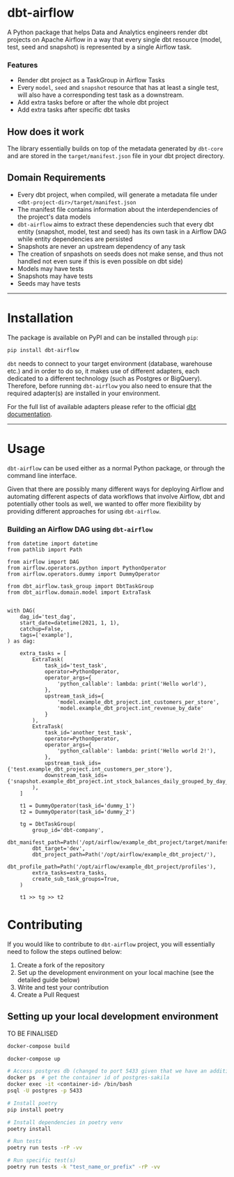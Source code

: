# dbt-airflow
A Python package that helps Data and Analytics engineers render dbt projects on Apache Airflow
in a way that every single dbt resource (model, test, seed and snapshot) is represented by a single
Airflow task. 

### Features
- Render dbt project as a TaskGroup in Airflow Tasks
- Every `model`, `seed` and `snapshot` resource that has at least a single test, will also have a corresponding
test task as a downstream.
- Add extra tasks before or after the whole dbt project
- Add extra tasks after specific dbt tasks

## How does it work
The library essentially builds on top of the metadata generated by `dbt-core` and are stored in 
the `target/manifest.json` file in your dbt project directory.  

## Domain Requirements

- Every dbt project, when compiled, will generate a metadata file under `<dbt-project-dir>/target/manifest.json`
- The manifest file contains information about the interdependencies of the project's data models
- `dbt-airflow` aims to extract these dependencies such that every dbt entity (snapshot, model, test and seed) has 
  its own task in a Airflow DAG while entity dependencies are persisted
- Snapshots are never an upstream dependency of any task
- The creation of snpashots on seeds does not make sense, and thus not handled 
  not even sure if this is even possible on dbt side)
- Models may have tests
- Snapshots may have tests
- Seeds may have tests

---

# Installation

The package is available on PyPI and can be installed through `pip`:
```bash
pip install dbt-airflow
```

`dbt` needs to connect to your target environment (database, warehouse etc.) and in order to do so, it makes use of 
different adapters, each dedicated to a different technology (such as Postgres or BigQuery). Therefore, before running
`dbt-airflow` you also need to ensure that the required adapter(s) are installed in your environment. 

For the full list of available adapters please refer to the official 
[dbt documentation](https://docs.getdbt.com/docs/available-adapters). 

---

# Usage
`dbt-airflow` can be used either as a normal Python package, or through the 
command line interface. 

Given that there are possibly many different ways for deploying Airflow and automating different aspects
of data workflows that involve Airflow, dbt and potentially other tools as well, we wanted to offer more
flexibility by providing different approaches for using `dbt-airflow`.

### Building an Airflow DAG using `dbt-airflow`

```python3
from datetime import datetime
from pathlib import Path

from airflow import DAG
from airflow.operators.python import PythonOperator
from airflow.operators.dummy import DummyOperator

from dbt_airflow.task_group import DbtTaskGroup
from dbt_airflow.domain.model import ExtraTask


with DAG(
    dag_id='test_dag',
    start_date=datetime(2021, 1, 1),
    catchup=False,
    tags=['example'],
) as dag:

    extra_tasks = [
        ExtraTask(
            task_id='test_task',
            operator=PythonOperator,
            operator_args={
                'python_callable': lambda: print('Hello world'),
            },
            upstream_task_ids={
                'model.example_dbt_project.int_customers_per_store',
                'model.example_dbt_project.int_revenue_by_date'
            }
        ),
        ExtraTask(
            task_id='another_test_task',
            operator=PythonOperator,
            operator_args={
                'python_callable': lambda: print('Hello world 2!'),
            },
            upstream_task_ids={'test.example_dbt_project.int_customers_per_store'},
            downstream_task_ids={'snapshot.example_dbt_project.int_stock_balances_daily_grouped_by_day_snapshot'}
        ),
    ]

    t1 = DummyOperator(task_id='dummy_1')
    t2 = DummyOperator(task_id='dummy_2')

    tg = DbtTaskGroup(
        group_id='dbt-company',
        dbt_manifest_path=Path('/opt/airflow/example_dbt_project/target/manifest.json'),
        dbt_target='dev',
        dbt_project_path=Path('/opt/airflow/example_dbt_project/'),
        dbt_profile_path=Path('/opt/airflow/example_dbt_project/profiles'),
        extra_tasks=extra_tasks,
        create_sub_task_groups=True,
    )

    t1 >> tg >> t2

```

# Contributing
If you would like to contribute to `dbt-airflow` project, you will essentially need to follow the steps outlined below:
1. Create a fork of the repository
2. Set up the development environment on your local machine (see the detailed guide below)
3. Write and test your contribution
4. Create a Pull Request

##  Setting up your local development environment

TO BE FINALISED
```bash
docker-compose build

docker-compose up

# Access postgres db (changed to port 5433 given that we have an additional postgres instance for Airflow itsefl)
docker ps  # get the container id of postgres-sakila
docker exec -it <container-id> /bin/bash
psql -U postgres -p 5433 
```

```bash
# Install poetry
pip install poetry

# Install dependencies in poetry venv
poetry install 

# Run tests
poetry run tests -rP -vv

# Run specific test(s)
poetry run tests -k "test_name_or_prefix" -rP -vv
```
